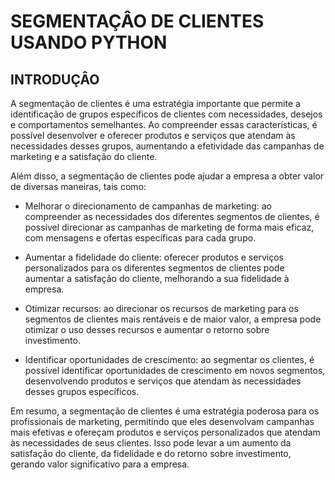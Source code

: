 # SEGMENTAÇÂO DE CLIENTES USANDO PYTHON

## INTRODUÇÂO

A segmentação de clientes é uma estratégia importante que permite a identificação de grupos específicos de clientes com necessidades, desejos e comportamentos semelhantes. Ao compreender essas características, é possível desenvolver e oferecer produtos e serviços que atendam às necessidades desses grupos, aumentando a efetividade das campanhas de marketing e a satisfação do cliente.

Além disso, a segmentação de clientes pode ajudar a empresa a obter valor de diversas maneiras, tais como:

- Melhorar o direcionamento de campanhas de marketing: ao compreender as necessidades dos diferentes segmentos de clientes, é possível direcionar as campanhas de marketing de forma mais eficaz, com mensagens e ofertas específicas para cada grupo.

- Aumentar a fidelidade do cliente: oferecer produtos e serviços personalizados para os diferentes segmentos de clientes pode aumentar a satisfação do cliente, melhorando a sua fidelidade à empresa.

- Otimizar recursos: ao direcionar os recursos de marketing para os segmentos de clientes mais rentáveis e de maior valor, a empresa pode otimizar o uso desses recursos e aumentar o retorno sobre investimento.

- Identificar oportunidades de crescimento: ao segmentar os clientes, é possível identificar oportunidades de crescimento em novos segmentos, desenvolvendo produtos e serviços que atendam às necessidades desses grupos específicos.

Em resumo, a segmentação de clientes é uma estratégia poderosa para os profissionais de marketing, permitindo que eles desenvolvam campanhas mais efetivas e ofereçam produtos e serviços personalizados que atendam às necessidades de seus clientes. Isso pode levar a um aumento da satisfação do cliente, da fidelidade e do retorno sobre investimento, gerando valor significativo para a empresa.
